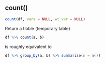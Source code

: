 ## count()

```R
count(df, vars = NULL, wt_var = NULL)
```

Return a tibble (temporary table)

```R
df %>% count(a, b)
```

is roughly equivalent to 

```R
df %>% group_by(a, b) %>% summarise(n = n())
```

